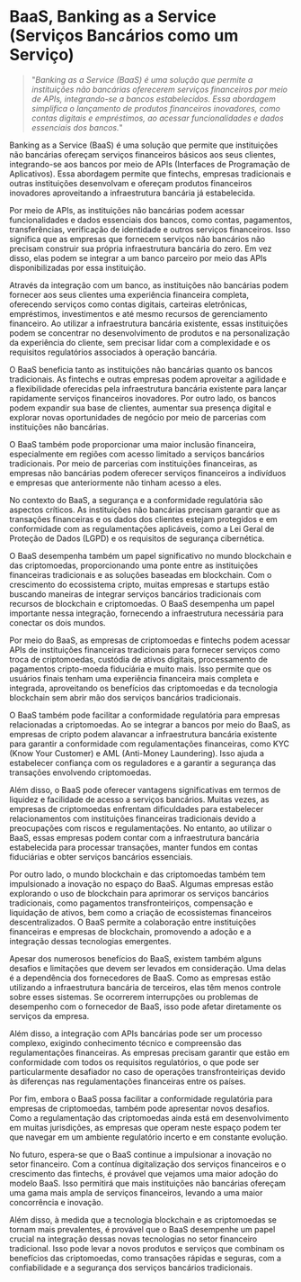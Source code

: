 # BaaS, Banking as a Service (Serviços Bancários como um Serviço)

>"*Banking as a Service (BaaS) é uma solução que permite a instituições não bancárias oferecerem serviços financeiros por meio de APIs, integrando-se a bancos estabelecidos. Essa abordagem simplifica o lançamento de produtos financeiros inovadores, como contas digitais e empréstimos, ao acessar funcionalidades e dados essenciais dos bancos.*"

Banking as a Service (BaaS) é uma solução que permite que instituições não bancárias ofereçam serviços financeiros básicos aos seus clientes, integrando-se aos bancos por meio de APIs (Interfaces de Programação de Aplicativos). Essa abordagem permite que fintechs, empresas tradicionais e outras instituições desenvolvam e ofereçam produtos financeiros inovadores aproveitando a infraestrutura bancária já estabelecida.

Por meio de APIs, as instituições não bancárias podem acessar funcionalidades e dados essenciais dos bancos, como contas, pagamentos, transferências, verificação de identidade e outros serviços financeiros. Isso significa que as empresas que fornecem serviços não bancários não precisam construir sua própria infraestrutura bancária do zero. Em vez disso, elas podem se integrar a um banco parceiro por meio das APIs disponibilizadas por essa instituição.

Através da integração com um banco, as instituições não bancárias podem fornecer aos seus clientes uma experiência financeira completa, oferecendo serviços como contas digitais, carteiras eletrônicas, empréstimos, investimentos e até mesmo recursos de gerenciamento financeiro. Ao utilizar a infraestrutura bancária existente, essas instituições podem se concentrar no desenvolvimento de produtos e na personalização da experiência do cliente, sem precisar lidar com a complexidade e os requisitos regulatórios associados à operação bancária.

O BaaS beneficia tanto as instituições não bancárias quanto os bancos tradicionais. As fintechs e outras empresas podem aproveitar a agilidade e a flexibilidade oferecidas pela infraestrutura bancária existente para lançar rapidamente serviços financeiros inovadores. Por outro lado, os bancos podem expandir sua base de clientes, aumentar sua presença digital e explorar novas oportunidades de negócio por meio de parcerias com instituições não bancárias.

O BaaS também pode proporcionar uma maior inclusão financeira, especialmente em regiões com acesso limitado a serviços bancários tradicionais. Por meio de parcerias com instituições financeiras, as empresas não bancárias podem oferecer serviços financeiros a indivíduos e empresas que anteriormente não tinham acesso a eles.

No contexto do BaaS, a segurança e a conformidade regulatória são aspectos críticos. As instituições não bancárias precisam garantir que as transações financeiras e os dados dos clientes estejam protegidos e em conformidade com as regulamentações aplicáveis, como a Lei Geral de Proteção de Dados (LGPD) e os requisitos de segurança cibernética.

O BaaS desempenha também um papel significativo no mundo blockchain e das criptomoedas, proporcionando uma ponte entre as instituições financeiras tradicionais e as soluções baseadas em blockchain. Com o crescimento do ecossistema cripto, muitas empresas e startups estão buscando maneiras de integrar serviços bancários tradicionais com recursos de blockchain e criptomoedas. O BaaS desempenha um papel importante nessa integração, fornecendo a infraestrutura necessária para conectar os dois mundos.

Por meio do BaaS, as empresas de criptomoedas e fintechs podem acessar APIs de instituições financeiras tradicionais para fornecer serviços como troca de criptomoedas, custódia de ativos digitais, processamento de pagamentos cripto-moeda fiduciária e muito mais. Isso permite que os usuários finais tenham uma experiência financeira mais completa e integrada, aproveitando os benefícios das criptomoedas e da tecnologia blockchain sem abrir mão dos serviços bancários tradicionais.

O BaaS também pode facilitar a conformidade regulatória para empresas relacionadas a criptomoedas. Ao se integrar a bancos por meio do BaaS, as empresas de cripto podem alavancar a infraestrutura bancária existente para garantir a conformidade com regulamentações financeiras, como KYC (Know Your Customer) e AML (Anti-Money Laundering). Isso ajuda a estabelecer confiança com os reguladores e a garantir a segurança das transações envolvendo criptomoedas.

Além disso, o BaaS pode oferecer vantagens significativas em termos de liquidez e facilidade de acesso a serviços bancários. Muitas vezes, as empresas de criptomoedas enfrentam dificuldades para estabelecer relacionamentos com instituições financeiras tradicionais devido a preocupações com riscos e regulamentações. No entanto, ao utilizar o BaaS, essas empresas podem contar com a infraestrutura bancária estabelecida para processar transações, manter fundos em contas fiduciárias e obter serviços bancários essenciais.

Por outro lado, o mundo blockchain e das criptomoedas também tem impulsionado a inovação no espaço do BaaS. Algumas empresas estão explorando o uso de blockchain para aprimorar os serviços bancários tradicionais, como pagamentos transfronteiriços, compensação e liquidação de ativos, bem como a criação de ecossistemas financeiros descentralizados. O BaaS permite a colaboração entre instituições financeiras e empresas de blockchain, promovendo a adoção e a integração dessas tecnologias emergentes.

Apesar dos numerosos benefícios do BaaS, existem também alguns desafios e limitações que devem ser levados em consideração. Uma delas é a dependência dos fornecedores de BaaS. Como as empresas estão utilizando a infraestrutura bancária de terceiros, elas têm menos controle sobre esses sistemas. Se ocorrerem interrupções ou problemas de desempenho com o fornecedor de BaaS, isso pode afetar diretamente os serviços da empresa.

Além disso, a integração com APIs bancárias pode ser um processo complexo, exigindo conhecimento técnico e compreensão das regulamentações financeiras. As empresas precisam garantir que estão em conformidade com todos os requisitos regulatórios, o que pode ser particularmente desafiador no caso de operações transfronteiriças devido às diferenças nas regulamentações financeiras entre os países.

Por fim, embora o BaaS possa facilitar a conformidade regulatória para empresas de criptomoedas, também pode apresentar novos desafios. Como a regulamentação das criptomoedas ainda está em desenvolvimento em muitas jurisdições, as empresas que operam neste espaço podem ter que navegar em um ambiente regulatório incerto e em constante evolução.

No futuro, espera-se que o BaaS continue a impulsionar a inovação no setor financeiro. Com a contínua digitalização dos serviços financeiros e o crescimento das fintechs, é provável que vejamos uma maior adoção do modelo BaaS. Isso permitirá que mais instituições não bancárias ofereçam uma gama mais ampla de serviços financeiros, levando a uma maior concorrência e inovação.

Além disso, à medida que a tecnologia blockchain e as criptomoedas se tornam mais prevalentes, é provável que o BaaS desempenhe um papel crucial na integração dessas novas tecnologias no setor financeiro tradicional. Isso pode levar a novos produtos e serviços que combinam os benefícios das criptomoedas, como transações rápidas e seguras, com a confiabilidade e a segurança dos serviços bancários tradicionais.